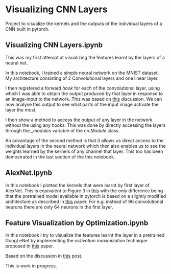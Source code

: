 # Visualizing CNN Layers


Project to visualize the kernels and the outputs of the individual layers of a CNN built in pytorch. 

## Visualizing CNN Layers.ipynb

This was my first attempt at visualizing the features learnt by the layers of a neural net. 

In this notebook, I trained a simple neural network on the MNIST dataset. My architecture consisting of 2 Convolutional layers and one linear layer. 

I then registered a forward *hook* for each of the convolutional layer, using which I was able to obtain the output produced by that layer in response to an image-input to the network. This was based on [this](https://discuss.pytorch.org/t/visualize-feature-map/29597) discussion. We can now analyse this output to see what parts of the input image activate the layer the most.

I then show a method to access the output of any layer in the network without the using any hooks. This was done by directly accessing the layers through the *_modules* variable of the *nn.Module* class.

An advantage of the second method is that it allows us direct access to the individual layers in the neural network which then also enables us to see the weights learned by the kernels of any channel that layer. This too has been demostrated in the last section of the this notebook. 

## AlexNet.ipynb

In this notebook I plotted the kernels that were learnt by first layer of AlexNet. This is equivalent to Figure 3 in [this](https://papers.nips.cc/paper/4824-imagenet-classification-with-deep-convolutional-neural-networks.pdf) with the only difference being that the pretrained model available in pytorch is based on a slightly modified architecture as described in [this](https://arxiv.org/abs/1404.5997) paper. For e.g. instead of 96 convolutional neurons there are only 64 neurons in the first layer.  


## Feature Visualization by Optimization.ipynb

In this notebook I try to visualize the features learnt the layer in a pretrained GoogLeNet by implementing the *activation maximization* technique proposed in [this](http://www.image-net.org/papers/imagenet_cvpr09.pdf) paper.


Based on the discussion in [this](https://distill.pub/2017/feature-visualization/) post. 

This is work in progress. 
